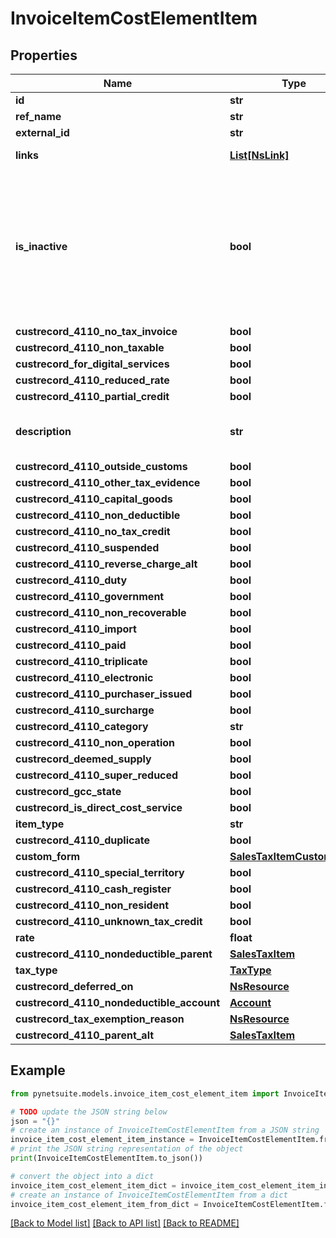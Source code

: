# InvoiceItemCostElementItem


## Properties

Name | Type | Description | Notes
------------ | ------------- | ------------- | -------------
**id** | **str** |  | [optional] 
**ref_name** | **str** |  | [optional] 
**external_id** | **str** |  | [optional] 
**links** | [**List[NsLink]**](NsLink.md) |  | [optional] [readonly] 
**is_inactive** | **bool** | Check this box to inactivate this record. Inactive records do not show on transactions and records for selection in lists. | [optional] 
**custrecord_4110_no_tax_invoice** | **bool** |  | [optional] 
**custrecord_4110_non_taxable** | **bool** |  | [optional] 
**custrecord_for_digital_services** | **bool** |  | [optional] 
**custrecord_4110_reduced_rate** | **bool** |  | [optional] 
**custrecord_4110_partial_credit** | **bool** |  | [optional] 
**description** | **str** | Enter a description for this record. | [optional] 
**custrecord_4110_outside_customs** | **bool** |  | [optional] 
**custrecord_4110_other_tax_evidence** | **bool** |  | [optional] 
**custrecord_4110_capital_goods** | **bool** |  | [optional] 
**custrecord_4110_non_deductible** | **bool** |  | [optional] 
**custrecord_4110_no_tax_credit** | **bool** |  | [optional] 
**custrecord_4110_suspended** | **bool** |  | [optional] 
**custrecord_4110_reverse_charge_alt** | **bool** |  | [optional] 
**custrecord_4110_duty** | **bool** |  | [optional] 
**custrecord_4110_government** | **bool** |  | [optional] 
**custrecord_4110_non_recoverable** | **bool** |  | [optional] 
**custrecord_4110_import** | **bool** |  | [optional] 
**custrecord_4110_paid** | **bool** |  | [optional] 
**custrecord_4110_triplicate** | **bool** |  | [optional] 
**custrecord_4110_electronic** | **bool** |  | [optional] 
**custrecord_4110_purchaser_issued** | **bool** |  | [optional] 
**custrecord_4110_surcharge** | **bool** |  | [optional] 
**custrecord_4110_category** | **str** |  | [optional] 
**custrecord_4110_non_operation** | **bool** |  | [optional] 
**custrecord_deemed_supply** | **bool** |  | [optional] 
**custrecord_4110_super_reduced** | **bool** |  | [optional] 
**custrecord_gcc_state** | **bool** |  | [optional] 
**custrecord_is_direct_cost_service** | **bool** |  | [optional] 
**item_type** | **str** |  | [optional] 
**custrecord_4110_duplicate** | **bool** |  | [optional] 
**custom_form** | [**SalesTaxItemCustomForm**](SalesTaxItemCustomForm.md) |  | [optional] 
**custrecord_4110_special_territory** | **bool** |  | [optional] 
**custrecord_4110_cash_register** | **bool** |  | [optional] 
**custrecord_4110_non_resident** | **bool** |  | [optional] 
**custrecord_4110_unknown_tax_credit** | **bool** |  | [optional] 
**rate** | **float** |  | [optional] 
**custrecord_4110_nondeductible_parent** | [**SalesTaxItem**](SalesTaxItem.md) |  | [optional] 
**tax_type** | [**TaxType**](TaxType.md) |  | [optional] 
**custrecord_deferred_on** | [**NsResource**](NsResource.md) |  | [optional] 
**custrecord_4110_nondeductible_account** | [**Account**](Account.md) |  | [optional] 
**custrecord_tax_exemption_reason** | [**NsResource**](NsResource.md) |  | [optional] 
**custrecord_4110_parent_alt** | [**SalesTaxItem**](SalesTaxItem.md) |  | [optional] 

## Example

```python
from pynetsuite.models.invoice_item_cost_element_item import InvoiceItemCostElementItem

# TODO update the JSON string below
json = "{}"
# create an instance of InvoiceItemCostElementItem from a JSON string
invoice_item_cost_element_item_instance = InvoiceItemCostElementItem.from_json(json)
# print the JSON string representation of the object
print(InvoiceItemCostElementItem.to_json())

# convert the object into a dict
invoice_item_cost_element_item_dict = invoice_item_cost_element_item_instance.to_dict()
# create an instance of InvoiceItemCostElementItem from a dict
invoice_item_cost_element_item_from_dict = InvoiceItemCostElementItem.from_dict(invoice_item_cost_element_item_dict)
```
[[Back to Model list]](../README.md#documentation-for-models) [[Back to API list]](../README.md#documentation-for-api-endpoints) [[Back to README]](../README.md)


